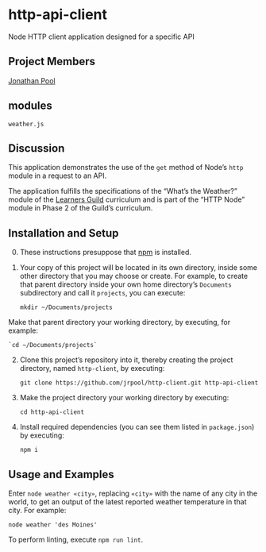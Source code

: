 # http-api-client
Node HTTP client application designed for a specific API

## Project Members

[Jonathan Pool](https://github.com/jrpool)

## modules

```
weather.js
```

## Discussion

This application demonstrates the use of the `get` method of Node’s `http` module in a request to an API.

The application fulfills the specifications of the “What’s the Weather?” module of the [Learners Guild][lg] curriculum and is part of the “HTTP Node” module in Phase 2 of the Guild’s curriculum.

## Installation and Setup

0. These instructions presuppose that [npm][npm] is installed.

1. Your copy of this project will be located in its own directory, inside some other directory that you may choose or create. For example, to create that parent directory inside your own home directory’s `Documents` subdirectory and call it `projects`, you can execute:

    `mkdir ~/Documents/projects`

Make that parent directory your working directory, by executing, for example:

    `cd ~/Documents/projects`

2. Clone this project’s repository into it, thereby creating the project directory, named `http-client`, by executing:

    `git clone https://github.com/jrpool/http-client.git http-api-client`

2. Make the project directory your working directory by executing:

    `cd http-api-client`

3. Install required dependencies (you can see them listed in `package.json`) by executing:

    `npm i`

## Usage and Examples

Enter `node weather «city»`, replacing `«city»` with the name of any city in the world, to get an output of the latest reported weather temperature in that city. For example:

`node weather 'des Moines'`

To perform linting, execute `npm run lint`.

[lg]: https://www.learnersguild.org
[npm]: https://www.npmjs.com/

